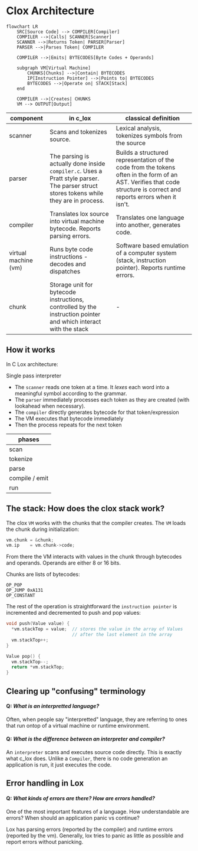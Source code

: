 # Clox Architecture

```mermaid
flowchart LR
    SRC[Source Code] --> COMPILER[Compiler]
    COMPILER -->|Calls| SCANNER[Scanner]
    SCANNER -->|Returns Token| PARSER[Parser]
    PARSER -->|Parses Token| COMPILER

    COMPILER -->|Emits| BYTECODES[Byte Codes + Operands]

    subgraph VM[Virtual Machine]
        CHUNKS[Chunks] -->|Contain| BYTECODES
        IP[Instruction Pointer] -->|Points to| BYTECODES
        BYTECODES -->|Operate on| STACK[Stack]
    end

    COMPILER -->|Creates| CHUNKS
    VM --> OUTPUT[Output]
```

| component            | in c_lox                                                                                                                                | classical definition                                                                                                                                                  |
| -------------------- | --------------------------------------------------------------------------------------------------------------------------------------- | --------------------------------------------------------------------------------------------------------------------------------------------------------------------- |
| scanner              | Scans and tokenizes source.                                                                                                             | Lexical analysis, tokenizes symbols from the source                                                                                                                   |
| parser               | The parsing is actually done inside `compiler.c`. Uses a Pratt style parser. The parser struct stores tokens while they are in process. | Builds a structured representation of the code from the tokens often in the form of an AST. Verifies that code structure is correct and reports errors when it isn't. |
| compiler             | Translates lox source into virtual machine bytecode. Reports parsing errors.                                                            | Translates one language into another, generates code.                                                                                                                 |
| virtual machine (vm) | Runs byte code instructions - decodes and dispatches                                                                                    | Software based emulation of a computer system (stack, instruction pointer). Reports runtime errors.                                                                   |
| chunk                | Storage unit for bytecode instructions, controlled by the instruction pointer and which interact with the stack                         | -                                                                                                                                                                     |

## How it works

In C Lox architecture:

Single pass interpreter

- The `scanner` reads one token at a time. It _lexes_ each word into a meaningful symbol according
  to the grammar.
- The `parser` immediately processes each token as they are created (with lookahead when necessary).
- The `compiler` directly generates bytecode for that token/expression
- The VM executes that bytecode immediately
- Then the process repeats for the next token

| phases         |
| -------------- |
| scan           |
| tokenize       |
| parse          |
| compile / emit |
| run            |

## The stack: How does the clox stack work?

The clox `VM` works with the chunks that the compiler creates. The `VM` loads the chunk during
initialization:

```c
vm.chunk = &chunk;
vm.ip    = vm.chunk->code;
```

From there the VM interacts with values in the chunk through bytecodes and operands. Operands are
either 8 or 16 bits.

Chunks are lists of bytecodes:

```
OP_POP
OP_JUMP 0xA131
OP_CONSTANT
```

The rest of the operation is straightforward the `instruction pointer` is incremented and
decremented to push and pop values:

```c
void push(Value value) {
  *vm.stackTop = value;  // stores the value in the array of Values
                         // after the last element in the array
  vm.stackTop++;
}

Value pop() {
  vm.stackTop--;
  return *vm.stackTop;
}
```

## Clearing up "confusing" terminology

#### Q: _What is an interpretted language?_

Often, when people say "interpretted" language, they are referring to ones that run ontop of a
virtual machine or runtime environment.

#### Q: _What is the difference between an interpreter and compiler?_

An `interpreter` scans and executes source code directly. This is exactly what c_lox does. Unlike a
`Compiler`, there is no code generation an application is run, it just executes the code.

## Error handling in Lox

#### Q: _What kinds of errors are there? How are errors handled?_

One of the most important features of a language. How understandable are errors? When should an
application panic vs continue?

Lox has parsing errors (reported by the compiler) and runtime errors (reported by the vm).
Generally, lox tries to panic as little as possible and report errors without panicking.
